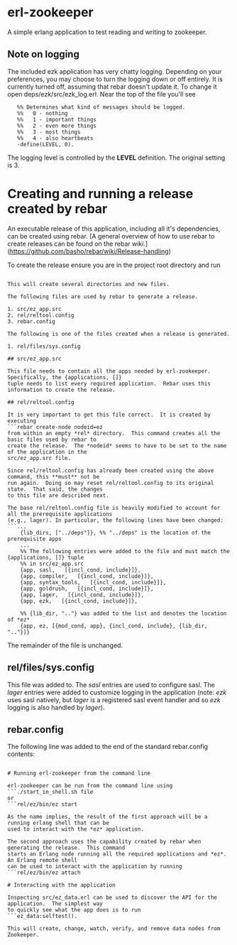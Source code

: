 # erl-zookeeper

A simple erlang application to test reading and writing to zookeeper.

## Note on logging

The included ezk application has very chatty logging. Depending on your preferences, you may
choose to turn the logging down or off entirely.  It is currently turned off, assuming that rebar
doesn't update it. To change it open deps/ezk/src/ezk_log.erl. Near the top of the file you'll see
 ```%%
    %% Determines what kind of messages should be logged.
    %%   0 - nothing
    %%   1 - important things
    %%   2 - even more things
    %%   3 - most things
    %%   4 - also heartbeats
    -define(LEVEL, 0).
```

The logging level is controlled by the **LEVEL** definition.  The original setting is 3.

# Creating and running a release created by rebar

An executable release of this application, including all it's dependencies, can be created using
rebar.  [A general overview of how to use rebar to create releases can be found on the rebar wiki.] (https://github.com/basho/rebar/wiki/Release-handling)  

To create the release ensure you are in the project root directory and run
```rebar compile generate

This will create several directories and new files.

The following files are used by rebar to generate a release.

1. src/ez_app.src
2. rel/reltool.config
3. rebar.config

The following is one of the files created when a release is generated.

1. rel/files/sys.config

## src/ez_app.src

This file needs to contain all the apps needed by erl-zookeeper. Specifically, the {applications, []}
tuple needs to list every required application.  Rebar uses this information to create the release.

## rel/reltool.config

It is very important to get this file correct.  It is created by executing
```rebar create-node nodeid=ez
from within an empty *rel* directory.  This command creates all the basic files used by rebar to 
create the release.  The *nodeid* seems to have to be set to the name of the application in the
src/ez_app.src file.

Since rel/reltool.config has already been created using the above command, this **must** not be 
run again.  Doing so may reset rel/reltool.config to its original state.  That said, the changes
to this file are described next.

The base rel/reltool.config file is heavily modified to account for all the prerequisite applications
(e.g., lager). In particular, the following lines have been changed:
```...
    {lib_dirs, ["../deps"]}, %% "../deps" is the location of the prerequisite apps
    ...
    %% The following entries were added to the file and must match the {applications, []} tuple 
    %% in src/ez_app.src
    {app, sasl,   [{incl_cond, include}]},
    {app, compiler,   [{incl_cond, include}]},
    {app, syntax_tools,   [{incl_cond, include}]},
    {app, goldrush,   [{incl_cond, include}]},
    {app, lager,   [{incl_cond, include}]},
    {app, ezk,   [{incl_cond, include}]},
    
    %% {lib_dir, ".."} was added to the list and denotes the location of *ez*
    {app, ez, [{mod_cond, app}, {incl_cond, include}, {lib_dir, ".."}]}
```
    
The remainder of the file is unchanged.

## rel/files/sys.config

This file was added to.  The *sasl* entries are used to configure sasl.  The *lager* entries were
added to customize logging in the application (note: *ezk* uses sasl natively, but *lager*
is a registered sasl event handler and so *ezk* logging is also handled by *lager*).

## rebar.config

The following line was added to the end of the standard rebar.config contents:
```{sub_dirs, ["rel"]}.

# Running erl-zookeeper from the command line

erl-zookeeper can be run from the command line using 
```./start_in_shell.sh file 
or 
```rel/ez/bin/ez start  

As the name implies, the result of the first approach will be a running erlang shell that can be 
used to interact with the *ez* application.

The second approach uses the capability created by rebar when generating the release.  This command
starts an Erlang node running all the required applications and *ez*.  An Erlang remote shell
can be used to interact with the application by running
```rel/ez/bin/ez attach
    
# Interacting with the application

Inspecting src/ez_data.erl can be used to discover the API for the application.  The simplest way 
to quickly see what the app does is to run
```ez_data:selftest().

This will create, change, watch, verify, and remove data nodes from Zookeeper.

